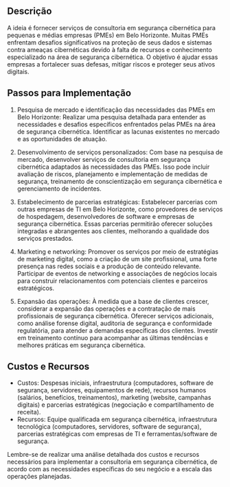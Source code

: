 ## Descrição

A ideia é fornecer serviços de consultoria em segurança cibernética para pequenas e médias empresas (PMEs) em Belo Horizonte. Muitas PMEs enfrentam desafios significativos na proteção de seus dados e sistemas contra ameaças cibernéticas devido à falta de recursos e conhecimento especializado na área de segurança cibernética. O objetivo é ajudar essas empresas a fortalecer suas defesas, mitigar riscos e proteger seus ativos digitais.

## Passos para Implementação

1. Pesquisa de mercado e identificação das necessidades das PMEs em Belo Horizonte: Realizar uma pesquisa detalhada para entender as necessidades e desafios específicos enfrentados pelas PMEs na área de segurança cibernética. Identificar as lacunas existentes no mercado e as oportunidades de atuação.

2. Desenvolvimento de serviços personalizados: Com base na pesquisa de mercado, desenvolver serviços de consultoria em segurança cibernética adaptados às necessidades das PMEs. Isso pode incluir avaliação de riscos, planejamento e implementação de medidas de segurança, treinamento de conscientização em segurança cibernética e gerenciamento de incidentes.

3. Estabelecimento de parcerias estratégicas: Estabelecer parcerias com outras empresas de TI em Belo Horizonte, como provedores de serviços de hospedagem, desenvolvedores de software e empresas de segurança cibernética. Essas parcerias permitirão oferecer soluções integradas e abrangentes aos clientes, melhorando a qualidade dos serviços prestados.

4. Marketing e networking: Promover os serviços por meio de estratégias de marketing digital, como a criação de um site profissional, uma forte presença nas redes sociais e a produção de conteúdo relevante. Participar de eventos de networking e associações de negócios locais para construir relacionamentos com potenciais clientes e parceiros estratégicos.

5. Expansão das operações: À medida que a base de clientes crescer, considerar a expansão das operações e a contratação de mais profissionais de segurança cibernética. Oferecer serviços adicionais, como análise forense digital, auditoria de segurança e conformidade regulatória, para atender a demandas específicas dos clientes. Investir em treinamento contínuo para acompanhar as últimas tendências e melhores práticas em segurança cibernética.

## Custos e Recursos

- Custos: Despesas iniciais, infraestrutura (computadores, software de segurança, servidores, equipamentos de rede), recursos humanos (salários, benefícios, treinamentos), marketing (website, campanhas digitais) e parcerias estratégicas (negociação e compartilhamento de receita).
- Recursos: Equipe qualificada em segurança cibernética, infraestrutura tecnológica (computadores, servidores, software de segurança), parcerias estratégicas com empresas de TI e ferramentas/software de segurança.

Lembre-se de realizar uma análise detalhada dos custos e recursos necessários para implementar a consultoria em segurança cibernética, de acordo com as necessidades específicas do seu negócio e a escala das operações planejadas.
